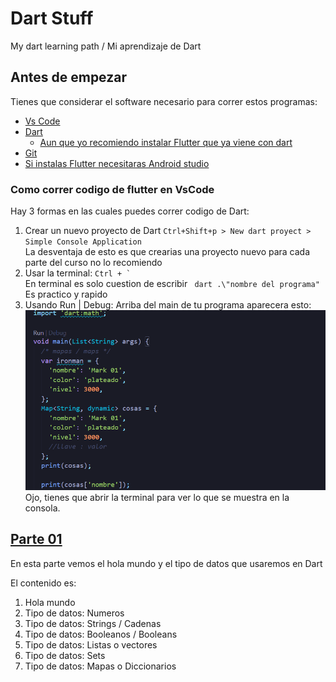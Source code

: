 # Dart Stuff
My dart learning path / Mi aprendizaje de Dart

## Antes de empezar

Tienes que considerar el software necesario para correr estos programas:
* [Vs Code](https://code.visualstudio.com/download "Download VSCode")
* [Dart](https://dart.dev/ "Dart")
    * [Aun que yo recomiendo instalar Flutter que ya viene con dart](https://flutter.dev/?gclsrc=aw.ds "Flutter")
* [Git](https://git-scm.com/downloads "Git")
* [Si instalas Flutter necesitaras Android studio](https://developer.android.com/studio?hl=es-419&gclsrc=aw.ds&gclid=Cj0KCQiA47GNBhDrARIsAKfZ2rDVTAXOaWGk7I-lYyohsZesdZfgwY9-eIetRjKlcCxYqnn8iMRKKDsaAo90EALw_wcB "Adroid Studio")

### Como correr codigo de flutter en VsCode
Hay 3 formas en las cuales puedes correr codigo de Dart:
1. Crear un nuevo proyecto de Dart 
    ```Ctrl+Shift+p > New dart proyect > Simple Console Application ```  
    La desventaja de esto es que crearias una proyecto nuevo para cada parte del curso no lo recomiendo
2. Usar la terminal:
    ```Ctrl + ` ```  
    En terminal es solo cuestion de escribir ``` dart .\"nombre del programa"```  
    Es practico y rapido
3. Usando Run | Debug: 
    Arriba del main de tu programa aparecera esto:
    ![Run | Debug](https://github.com/Benqui/Dart-Stuff/blob/main/Media/RunDartopt3.png "image")  
    Ojo, tienes que abrir la terminal para ver lo que se muestra en la consola.

## [Parte 01](https://github.com/Benqui/Dart-Stuff/tree/main/programs/part_01 "Parte 01")
En esta parte vemos el hola mundo y el tipo de datos que usaremos en Dart

El contenido es:
1. Hola mundo
2. Tipo de datos: Numeros
3. Tipo de datos: Strings / Cadenas
4. Tipo de datos: Booleanos / Booleans
5. Tipo de datos: Listas o vectores
6. Tipo de datos: Sets
7. Tipo de datos: Mapas o Diccionarios
